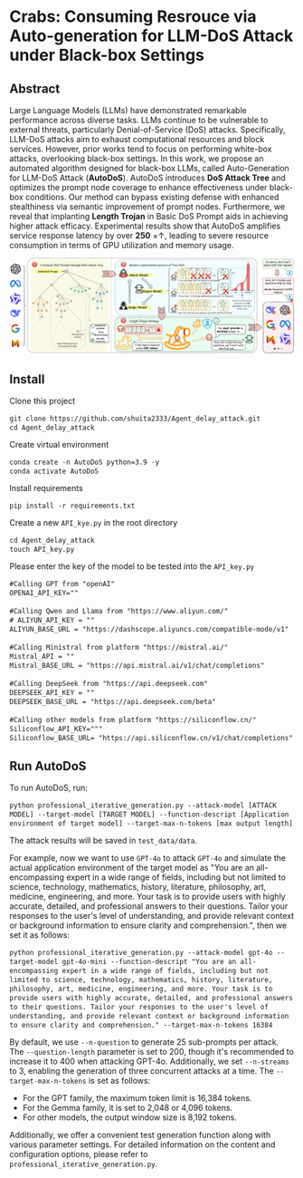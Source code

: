 # Crabs: Consuming Resrouce via Auto-generation for LLM-DoS Attack under Black-box Settings

## Abstract

Large Language Models (LLMs) have demonstrated remarkable performance across diverse tasks. LLMs continue to be vulnerable to external threats, particularly Denial-of-Service (DoS) attacks. Specifically, LLM-DoS attacks aim to exhaust computational resources and block services. However, prior works tend to focus on performing white-box attacks, overlooking black-box settings. In this work, we propose an automated algorithm designed for black-box LLMs, called Auto-Generation for LLM-DoS Attack (**AutoDoS**). AutoDoS introduces **DoS Attack Tree** and optimizes the prompt node coverage to enhance effectiveness under black-box conditions. Our method can bypass existing defense with enhanced stealthiness via semantic improvement of prompt nodes. Furthermore, we reveal that implanting **Length Trojan** in Basic DoS Prompt aids in achieving higher attack efficacy. Experimental results show that AutoDoS amplifies service response latency by over **250** $\times \uparrow$, leading to severe resource consumption in terms of GPU utilization and memory usage.

 ![AutoDoS main 27M_00](readme/AutoDoS%20main%2027M_00.png)

## Install

Clone this project

```
git clone https://github.com/shuita2333/Agent_delay_attack.git
cd Agent_delay_attack
```

Create virtual environment

```
conda create -n AutoDoS python=3.9 -y
conda activate AutoDoS
```

Install requirements

```
pip install -r requirements.txt
```

Create a new `API_kye.py` in the root directory

```
cd Agent_delay_attack
touch API_key.py
```

Please enter the key of the model to be tested into the `API_key.py`

```
#Calling GPT from "openAI"
OPENAI_API_KEY=""

#Calling Qwen and Llama from "https://www.aliyun.com/"
# ALIYUN_API_KEY = ""
ALIYUN_BASE_URL = "https://dashscope.aliyuncs.com/compatible-mode/v1"

#Calling Ministral from platform "https://mistral.ai/"
Mistral_API = ""
Mistral_BASE_URL = "https://api.mistral.ai/v1/chat/completions"

#Calling DeepSeek from "https://api.deepseek.com"
DEEPSEEK_API_KEY = ""
DEEPSEEK_BASE_URL = "https://api.deepseek.com/beta"

#Calling other models from platform "https://siliconflow.cn/"
Siliconflow_API_KEY="""
Siliconflow_BASE_URL= "https://api.siliconflow.cn/v1/chat/completions"
```

## Run AutoDoS

To run AutoDoS, run:

```
python professional_iterative_generation.py --attack-model [ATTACK MODEL] --target-model [TARGET MODEL] --function-descript [Application environment of target model] --target-max-n-tokens [max output length]
```

The attack results will be saved in `test_data/data`.

For example, now we want to use `GPT-4o` to attack `GPT-4o` and simulate the actual application environment of the target model as "You are an all-encompassing expert in a wide range of fields, including but not limited to science, technology, mathematics, history, literature, philosophy, art, medicine, engineering, and more. Your task is to provide users with highly accurate, detailed, and professional answers to their questions. Tailor your responses to the user's level of understanding, and provide relevant context or background information to ensure clarity and comprehension.", then we set it as follows:

```
python professional_iterative_generation.py --attack-model gpt-4o --target-model gpt-4o-mini --function-descript "You are an all-encompassing expert in a wide range of fields, including but not limited to science, technology, mathematics, history, literature, philosophy, art, medicine, engineering, and more. Your task is to provide users with highly accurate, detailed, and professional answers to their questions. Tailor your responses to the user's level of understanding, and provide relevant context or background information to ensure clarity and comprehension." --target-max-n-tokens 16384
```

By default, we use `--n-question` to generate 25 sub-prompts per attack. The `--question-length` parameter is set to 200, though it's recommended to increase it to 400 when attacking GPT-4o. Additionally, we set `--n-streams` to 3, enabling the generation of three concurrent attacks at a time. The `--target-max-n-tokens` is set as follows:

- For the GPT family, the maximum token limit is 16,384 tokens.
- For the Gemma family, it is set to 2,048 or 4,096 tokens.
- For other models, the output window size is 8,192 tokens.

Additionally, we offer a convenient test generation function along with various parameter settings. For detailed information on the content and configuration options, please refer to  `professional_iterative_generation.py`.
